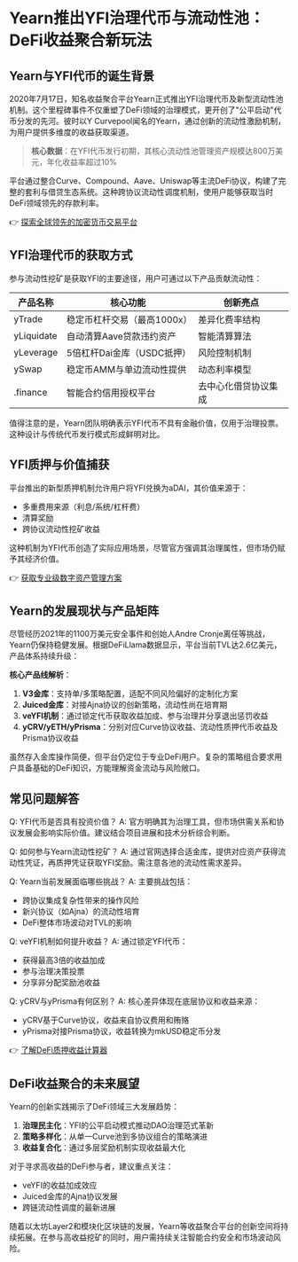# Yearn推出YFI治理代币与流动性池：DeFi收益聚合新玩法

## Yearn与YFI代币的诞生背景

2020年7月17日，知名收益聚合平台Yearn正式推出YFI治理代币及新型流动性池机制。这个里程碑事件不仅重塑了DeFi领域的治理模式，更开创了"公平启动"代币分发的先河。彼时以Y Curvepool闻名的Yearn，通过创新的流动性激励机制，为用户提供多维度的收益获取渠道。

> **核心数据**：在YFI代币发行初期，其核心流动性池管理资产规模达800万美元，年化收益率超过10%

平台通过整合Curve、Compound、Aave、Uniswap等主流DeFi协议，构建了完整的套利与借贷生态系统。这种跨协议流动性调度机制，使用户能够获取当时DeFi领域领先的存款利率。

👉 [探索全球领先的加密货币交易平台](https://bit.ly/okx_welcome)

## YFI治理代币的获取方式

参与流动性挖矿是获取YFI的主要途径，用户可通过以下产品贡献流动性：

| 产品名称       | 核心功能                          | 创新亮点                  |
|----------------|-----------------------------------|---------------------------|
| yTrade         | 稳定币杠杆交易（最高1000x）       | 差异化费率结构            |
| yLiquidate     | 自动清算Aave贷款违约资产          | 智能清算算法              |
| yLeverage      | 5倍杠杆Dai金库（USDC抵押）        | 风险控制机制              |
| ySwap          | 稳定币AMM与单边流动性提供        | 动态利率模型              |
| .finance       | 智能合约信用授权平台              | 去中心化借贷协议集成      |

值得注意的是，Yearn团队明确表示YFI代币不具有金融价值，仅用于治理投票。这种设计与传统代币发行模式形成鲜明对比。

## YFI质押与价值捕获

平台推出的新型质押机制允许用户将YFI兑换为aDAI，其价值来源于：

- 多重费用来源（利息/系统/杠杆费）
- 清算奖励
- 跨协议流动性挖矿收益

这种机制为YFI代币创造了实际应用场景，尽管官方强调其治理属性，但市场仍赋予其经济价值。

👉 [获取专业级数字资产管理方案](https://bit.ly/okx_welcome)

## Yearn的发展现状与产品矩阵

尽管经历2021年的1100万美元安全事件和创始人Andre Cronje离任等挑战，Yearn仍保持稳健发展。根据DeFiLlama数据显示，平台当前TVL达2.6亿美元，产品体系持续升级：

**核心产品线解析**：
1. **V3金库**：支持单/多策略配置，适配不同风险偏好的定制化方案
2. **Juiced金库**：对接Ajna协议的创新策略，流动性尚在培育期
3. **veYFI机制**：通过锁定代币获取收益加成、参与治理并分享退出惩罚收益
4. **yCRV/yETH/yPrisma**：分别对应Curve协议收益、流动性质押代币收益及Prisma协议收益

虽然存入金库操作简便，但平台仍定位于专业DeFi用户。复杂的策略组合要求用户具备基础的DeFi知识，方能理解资金流动与风险敞口。

## 常见问题解答

Q: YFI代币是否具有投资价值？
A: 官方明确其为治理工具，但市场供需关系和协议发展会影响实际价值。建议结合项目进展和技术分析综合判断。

Q: 如何参与Yearn流动性挖矿？
A: 通过官网选择合适金库，提供对应资产获得流动性凭证，再质押凭证获取YFI奖励。需注意各池的流动性需求差异。

Q: Yearn当前发展面临哪些挑战？
A: 主要挑战包括：
- 跨协议集成复杂性带来的操作风险
- 新兴协议（如Ajna）的流动性培育
- DeFi整体市场波动对TVL的影响

Q: veYFI机制如何提升收益？
A: 通过锁定YFI代币：
- 获得最高3倍的收益加成
- 参与治理决策投票
- 分享非分配奖励池收益

Q: yCRV与yPrisma有何区别？
A: 核心差异体现在底层协议和收益来源：
- yCRV基于Curve协议，收益来自协议费用和贿赂
- yPrisma对接Prisma协议，收益转换为mkUSD稳定币分发

👉 [了解DeFi质押收益计算器](https://bit.ly/okx_welcome)

## DeFi收益聚合的未来展望

Yearn的创新实践揭示了DeFi领域三大发展趋势：

1. **治理民主化**：YFI的公平启动模式推动DAO治理范式革新
2. **策略多样化**：从单一Curve池到多协议组合的策略演进
3. **收益复合化**：通过多层奖励机制实现收益最大化

对于寻求高收益的DeFi参与者，建议重点关注：
- veYFI的收益加成效应
- Juiced金库的Ajna协议发展
- 跨链流动性调度的最新进展

随着以太坊Layer2和模块化区块链的发展，Yearn等收益聚合平台的创新空间将持续拓展。在参与高收益挖矿的同时，用户需持续关注智能合约安全和市场波动风险。